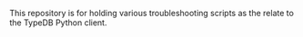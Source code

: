 This repository is for holding various troubleshooting scripts as the relate to 
the TypeDB Python client.